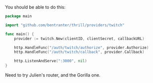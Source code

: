 You should be able to do this:

```go
package main

import "github.com/bentranter/thrill/providers/twitch"

func main() {
    provider := twitch.New(clientID, clientSecret, callbackURL)

    http.HandleFunc("/auth/twitch/authorize", provider.Authorize)
    http.HandleFunc("/auth/twitch/callback", provider.Callback)

    http.ListenAndServe(":3000", nil)
}
```

Need to try Julien's router, and the Gorilla one.
